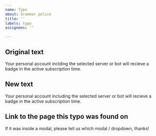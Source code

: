 ```yaml
---
name: Typo
about: Grammar police
title: ''
labels: typo
assignees: ''

---
```


## Original text
Your personal account inclding the selected server or bot will recieve a badge in the active subscription time.

## New text
Your personal account including the selected server or bot will recieve a badge in the active subscription time.

## Link to the page this typo was found on
If it was inside a modal, please tell us which modal / dropdown, thanks!
